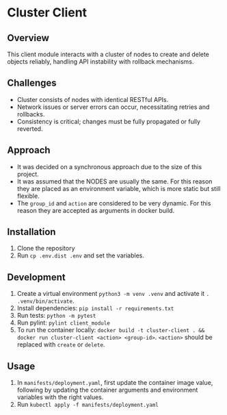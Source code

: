 # Cluster Client

## Overview
This client module interacts with a cluster of nodes to create and delete objects reliably, handling API instability with rollback mechanisms.

## Challenges
- Cluster consists of nodes with identical RESTful APIs.
- Network issues or server errors can occur, necessitating retries and rollbacks.
- Consistency is critical; changes must be fully propagated or fully reverted.

## Approach
- It was decided on a synchronous approach due to the size of this project. 
- It was assumed that the NODES are usually the same. For this reason they are placed as an environment variable, which is more static but still flexible.
- The `group_id` and `action` are considered to be very dynamic. For this reason they are accepted as arguments in docker build.

## Installation
1. Clone the repository
2. Run `cp .env.dist .env` and set the variables.

## Development
1. Create a virtual environment `python3 -m venv .venv` and activate it `. .venv/bin/activate`.
2. Install dependencies: `pip install -r requirements.txt`
3. Run tests: `python -m pytest`
4. Run pylint: `pylint client_module`
5. To run the container locally: `docker build -t cluster-client . && docker run cluster-client <action> <group-id>`. `<action>` should be replaced with `create` or `delete`.

## Usage
1. In `manifests/deployment.yaml`, first update the container image value, following by updating the container arguments and environment variables with the right values.
2. Run `kubectl apply -f manifests/deployment.yaml`
